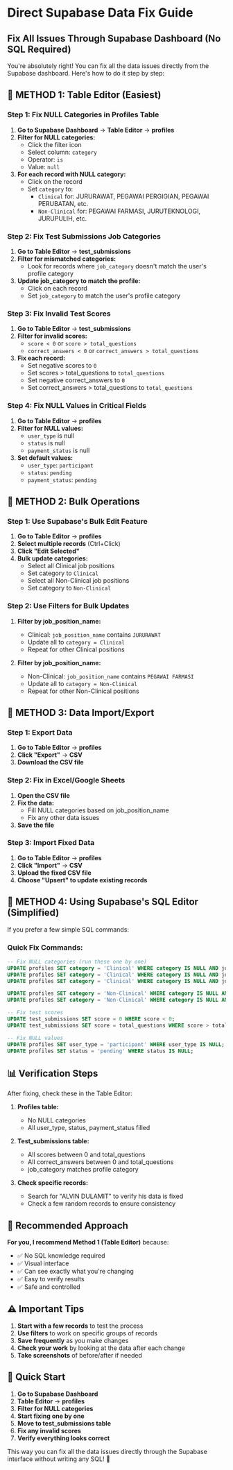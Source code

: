 # Direct Supabase Data Fix Guide
## Fix All Issues Through Supabase Dashboard (No SQL Required)

You're absolutely right! You can fix all the data issues directly from the Supabase dashboard. Here's how to do it step by step:

## 🔧 **METHOD 1: Table Editor (Easiest)**

### **Step 1: Fix NULL Categories in Profiles Table**

1. **Go to Supabase Dashboard** → **Table Editor** → **profiles**
2. **Filter for NULL categories:**
   - Click the filter icon
   - Select column: `category`
   - Operator: `is`
   - Value: `null`
3. **For each record with NULL category:**
   - Click on the record
   - Set `category` to:
     - `Clinical` for: JURURAWAT, PEGAWAI PERGIGIAN, PEGAWAI PERUBATAN, etc.
     - `Non-Clinical` for: PEGAWAI FARMASI, JURUTEKNOLOGI, JURUPULIH, etc.

### **Step 2: Fix Test Submissions Job Categories**

1. **Go to Table Editor** → **test_submissions**
2. **Filter for mismatched categories:**
   - Look for records where `job_category` doesn't match the user's profile category
3. **Update job_category to match the profile:**
   - Click on each record
   - Set `job_category` to match the user's profile category

### **Step 3: Fix Invalid Test Scores**

1. **Go to Table Editor** → **test_submissions**
2. **Filter for invalid scores:**
   - `score < 0` or `score > total_questions`
   - `correct_answers < 0` or `correct_answers > total_questions`
3. **Fix each record:**
   - Set negative scores to `0`
   - Set scores > total_questions to `total_questions`
   - Set negative correct_answers to `0`
   - Set correct_answers > total_questions to `total_questions`

### **Step 4: Fix NULL Values in Critical Fields**

1. **Go to Table Editor** → **profiles**
2. **Filter for NULL values:**
   - `user_type` is null
   - `status` is null
   - `payment_status` is null
3. **Set default values:**
   - `user_type`: `participant`
   - `status`: `pending`
   - `payment_status`: `pending`

## 🔧 **METHOD 2: Bulk Operations**

### **Step 1: Use Supabase's Bulk Edit Feature**

1. **Go to Table Editor** → **profiles**
2. **Select multiple records** (Ctrl+Click)
3. **Click "Edit Selected"**
4. **Bulk update categories:**
   - Select all Clinical job positions
   - Set category to `Clinical`
   - Select all Non-Clinical job positions
   - Set category to `Non-Clinical`

### **Step 2: Use Filters for Bulk Updates**

1. **Filter by job_position_name:**
   - Clinical: `job_position_name` contains `JURURAWAT`
   - Update all to `category = Clinical`
   - Repeat for other Clinical positions

2. **Filter by job_position_name:**
   - Non-Clinical: `job_position_name` contains `PEGAWAI FARMASI`
   - Update all to `category = Non-Clinical`
   - Repeat for other Non-Clinical positions

## 🔧 **METHOD 3: Data Import/Export**

### **Step 1: Export Data**

1. **Go to Table Editor** → **profiles**
2. **Click "Export"** → **CSV**
3. **Download the CSV file**

### **Step 2: Fix in Excel/Google Sheets**

1. **Open the CSV file**
2. **Fix the data:**
   - Fill NULL categories based on job_position_name
   - Fix any other data issues
3. **Save the file**

### **Step 3: Import Fixed Data**

1. **Go to Table Editor** → **profiles**
2. **Click "Import"** → **CSV**
3. **Upload the fixed CSV file**
4. **Choose "Upsert" to update existing records**

## 🔧 **METHOD 4: Using Supabase's SQL Editor (Simplified)**

If you prefer a few simple SQL commands:

### **Quick Fix Commands:**

```sql
-- Fix NULL categories (run these one by one)
UPDATE profiles SET category = 'Clinical' WHERE category IS NULL AND job_position_name ILIKE '%JURURAWAT%';
UPDATE profiles SET category = 'Clinical' WHERE category IS NULL AND job_position_name ILIKE '%PEGAWAI PERGIGIAN%';
UPDATE profiles SET category = 'Clinical' WHERE category IS NULL AND job_position_name ILIKE '%PEGAWAI PERUBATAN%';

UPDATE profiles SET category = 'Non-Clinical' WHERE category IS NULL AND job_position_name ILIKE '%PEGAWAI FARMASI%';
UPDATE profiles SET category = 'Non-Clinical' WHERE category IS NULL AND job_position_name ILIKE '%JURUTEKNOLOGI%';

-- Fix test scores
UPDATE test_submissions SET score = 0 WHERE score < 0;
UPDATE test_submissions SET score = total_questions WHERE score > total_questions;

-- Fix NULL values
UPDATE profiles SET user_type = 'participant' WHERE user_type IS NULL;
UPDATE profiles SET status = 'pending' WHERE status IS NULL;
```

## 📊 **Verification Steps**

After fixing, check these in the Table Editor:

1. **Profiles table:**
   - No NULL categories
   - All user_type, status, payment_status filled

2. **Test_submissions table:**
   - All scores between 0 and total_questions
   - All correct_answers between 0 and total_questions
   - job_category matches profile category

3. **Check specific records:**
   - Search for "ALVIN DULAMIT" to verify his data is fixed
   - Check a few random records to ensure consistency

## 🎯 **Recommended Approach**

**For you, I recommend Method 1 (Table Editor)** because:
- ✅ No SQL knowledge required
- ✅ Visual interface
- ✅ Can see exactly what you're changing
- ✅ Easy to verify results
- ✅ Safe and controlled

## ⚠️ **Important Tips**

1. **Start with a few records** to test the process
2. **Use filters** to work on specific groups of records
3. **Save frequently** as you make changes
4. **Check your work** by looking at the data after each change
5. **Take screenshots** of before/after if needed

## 🚀 **Quick Start**

1. **Go to Supabase Dashboard**
2. **Table Editor** → **profiles**
3. **Filter for NULL categories**
4. **Start fixing one by one**
5. **Move to test_submissions table**
6. **Fix any invalid scores**
7. **Verify everything looks correct**

This way you can fix all the data issues directly through the Supabase interface without writing any SQL! 🎉
